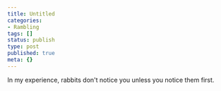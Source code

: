 ```yaml
---
title: Untitled
categories:
- Rambling
tags: []
status: publish
type: post
published: true
meta: {}
---
```


In my experience, rabbits don't notice you unless you notice them first.

